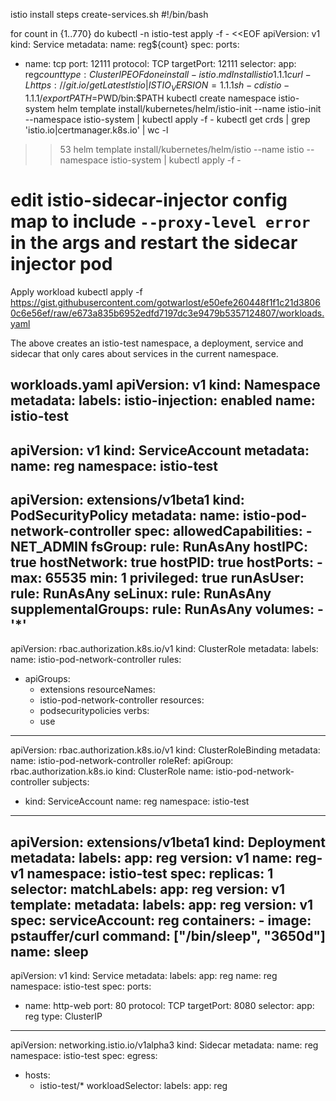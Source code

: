 istio install steps
create-services.sh
#!/bin/bash

for count in {1..770}
do
    kubectl -n istio-test apply -f - <<EOF
apiVersion: v1
kind: Service
metadata:
  name: reg${count}
spec:
  ports:
  - name: tcp
    port: 12111
    protocol: TCP
    targetPort: 12111
  selector:
    app: reg${count}
  type: ClusterIP
EOF
done
install-istio.md
Install istio 1.1.1
curl -L https://git.io/getLatestIstio | ISTIO_VERSION=1.1.1 sh -
cd istio-1.1.1/
export PATH=$PWD/bin:$PATH
kubectl create namespace istio-system
helm template install/kubernetes/helm/istio-init --name istio-init --namespace istio-system | kubectl apply -f -
kubectl get crds | grep 'istio.io\|certmanager.k8s.io' | wc -l
>>53
helm template install/kubernetes/helm/istio --name istio --namespace istio-system | kubectl apply -f -

# edit istio-sidecar-injector config map to include `--proxy-level error` in the args and restart the sidecar injector pod
Apply workload
kubectl apply -f https://gist.githubusercontent.com/gotwarlost/e50efe260448f1f1c21d38060c6e56ef/raw/e673a835b6952edfd7197dc3e9479b5357124807/workloads.yaml

The above creates an istio-test namespace, a deployment, service and sidecar that only cares about services in the current namespace.

workloads.yaml
apiVersion: v1
kind: Namespace
metadata:
  labels:
    istio-injection: enabled
  name: istio-test
---
apiVersion: v1
kind: ServiceAccount
metadata:
  name: reg
  namespace: istio-test
---
apiVersion: extensions/v1beta1
kind: PodSecurityPolicy
metadata:
  name: istio-pod-network-controller
spec:
  allowedCapabilities:
    - NET_ADMIN
  fsGroup:
    rule: RunAsAny
  hostIPC: true
  hostNetwork: true
  hostPID: true
  hostPorts:
    - max: 65535
      min: 1
  privileged: true
  runAsUser:
    rule: RunAsAny
  seLinux:
    rule: RunAsAny
  supplementalGroups:
    rule: RunAsAny
  volumes:
    - '*'
---
apiVersion: rbac.authorization.k8s.io/v1
kind: ClusterRole
metadata:
  labels:
  name: istio-pod-network-controller
rules:
  - apiGroups:
      - extensions
    resourceNames:
      - istio-pod-network-controller
    resources:
      - podsecuritypolicies
    verbs:
      - use

---
apiVersion: rbac.authorization.k8s.io/v1
kind: ClusterRoleBinding
metadata:
  name: istio-pod-network-controller
roleRef:
  apiGroup: rbac.authorization.k8s.io
  kind: ClusterRole
  name: istio-pod-network-controller
subjects:
  - kind: ServiceAccount
    name: reg
    namespace: istio-test
---
apiVersion: extensions/v1beta1
kind: Deployment
metadata:
  labels:
    app: reg
    version: v1
  name: reg-v1
  namespace: istio-test
spec:
  replicas: 1
  selector:
    matchLabels:
      app: reg
      version: v1
  template:
    metadata:
      labels:
        app: reg
        version: v1
    spec:
      serviceAccount: reg
      containers:
      - image: pstauffer/curl
        command: ["/bin/sleep", "3650d"]
        name: sleep
---
apiVersion: v1
kind: Service
metadata:
  labels:
    app: reg
  name: reg
  namespace: istio-test
spec:
  ports:
  - name: http-web
    port: 80
    protocol: TCP
    targetPort: 8080
  selector:
    app: reg
  type: ClusterIP

---
apiVersion: networking.istio.io/v1alpha3
kind: Sidecar
metadata:
  name: reg
  namespace: istio-test
spec:
  egress:
  - hosts:
    - istio-test/*
  workloadSelector:
    labels:
      app: reg
  

